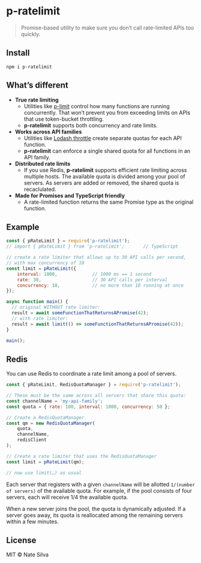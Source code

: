 # p-ratelimit

> Promise-based utility to make sure you don’t call rate-limited APIs too quickly.

## Install

```
npm i p-ratelimit
```

## What’s different

* **True rate limiting**
    * Utilities like [p-limit](https://github.com/sindresorhus/p-limit) control how many functions are running concurrently. That won’t prevent you from exceeding limits on APIs that use token-bucket throttling.
    * **p-ratelimit** supports both concurrency and rate limits.
* **Works across API families**
    * Utilities like [Lodash throttle](https://lodash.com/docs#throttle) create separate quotas for each API function.
    * **p-ratelimit** can enforce a single shared quota for all functions in an API family.
* **Distributed rate limits**
    * If you use Redis, **p-ratelimit** supports efficient rate limiting across multiple hosts. The available quota is divided among your pool of servers. As servers are added or removed, the shared quota is recaclulated.
* **Made for Promises and TypeScript friendly**
    * A rate-limited function returns the same Promise type as the original function.

## Example

```javascript
const { pRateLimit } = require('p-ratelimit');
// import { pRateLimit } from 'p-ratelimit';       // TypeScript

// create a rate limiter that allows up to 30 API calls per second,
// with max concurrency of 10
const limit = pRateLimit({
    interval: 1000,             // 1000 ms == 1 second
    rate: 30,                   // 30 API calls per interval
    concurrency: 10,            // no more than 10 running at once
});

async function main() {
  // original WITHOUT rate limiter:
  result = await someFunctionThatReturnsAPromise(42);
  // with rate limiter:
  result = await limit(() => someFunctionThatReturnsAPromise(42));
}

main();
```

## Redis

You can use Redis to coordinate a rate limit among a pool of servers.

```javascript
const { pRateLimit, RedisQuotaManager } = require('p-ratelimit');

// These must be the same across all servers that share this quota:
const channelName = 'my-api-family';
const quota = { rate: 100, interval: 1000, concurrency: 50 };

// Create a RedisQuotaManager
const qm = new RedisQuotaManager(
    quota,
    channelName,
    redisClient
);

// Create a rate limiter that uses the RedisQuotaManager
const limit = pRateLimit(qm);

// now use limit(…) as usual
```

Each server that registers with a given `channelName` will be allotted `1/(number of servers)` of the available quota. For example, if the pool consists of four servers, each will receive 1/4 the available quota.

When a new server joins the pool, the quota is dynamically adjusted. If a server goes away, its quota is reallocated among the remaining servers within a few minutes.

## License

MIT © Nate Silva
